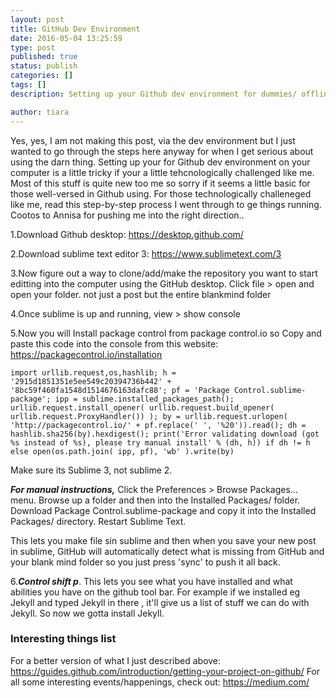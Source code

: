 ```yaml
---
layout: post
title: GitHub Dev Environment
date: 2016-05-04 13:25:59
type: post
published: true
status: publish
categories: []
tags: []
description: Setting up your Github dev environment for dummies/ offline env running

author: tiara
---
```


Yes, yes, I am not making this post, via the dev environment but I just wanted to go through the steps here anyway for when I get serious about using the darn thing. Setting up your for Github dev environment on your computer is a little tricky if your a little tehcnologically challenged like me. Most of this stuff is quite new too me so sorry if it seems a little basic for those well-versed in Github using. 
For those technologically challeneged like me, read this step-by-step process I went through to ge things running. Cootos to Annisa for pushing me into the right direction.. 

1.Download Github desktop: https://desktop.github.com/

2.Download sublime text editor 3: https://www.sublimetext.com/3

3.Now figure out a way to clone/add/make the repository you want to start editting into the computer using the GitHub desktop. Click file > open and open your folder. not just a post but the entire blankmind folder

4.Once sublime is up and running, view > show console

5.Now you will Install package control from package control.io so Copy and paste this code into the console from this website: https://packagecontrol.io/installation

```http
import urllib.request,os,hashlib; h = '2915d1851351e5ee549c20394736b442' + '8bc59f460fa1548d1514676163dafc88'; pf = 'Package Control.sublime-package'; ipp = sublime.installed_packages_path(); urllib.request.install_opener( urllib.request.build_opener( urllib.request.ProxyHandler()) ); by = urllib.request.urlopen( 'http://packagecontrol.io/' + pf.replace(' ', '%20')).read(); dh = hashlib.sha256(by).hexdigest(); print('Error validating download (got %s instead of %s), please try manual install' % (dh, h)) if dh != h else open(os.path.join( ipp, pf), 'wb' ).write(by)
```
Make sure its Sublime 3, not sublime 2. 

***For manual instructions,***
Click the Preferences > Browse Packages… menu.
Browse up a folder and then into the Installed Packages/ folder.
Download Package Control.sublime-package and copy it into the Installed Packages/ directory.
Restart Sublime Text.

This lets you make file sin sublime and then when you save your new post in sublime, GitHub will automatically detect what is missing from GitHub and your blank mind folder so you just press 'sync' to push it all back. 

6.***Control shift p***. This lets you see what you have installed and what abilities you have on the github tool bar. For example if we installed eg Jekyll and typed Jekyll in there , it'll give us a list of stuff we can do with Jekyll. So now we gotta install Jekyll. 

### Interesting things list

For a better version of what I just described above: https://guides.github.com/introduction/getting-your-project-on-github/
For all some interesting events/happenings, check out: https://medium.com/ 
